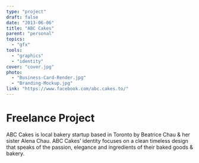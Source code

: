 ```yaml
---
type: "project"
draft: false
date: "2013-06-06"
title: "ABC Cakes"
parent: "personal"
topics:
  - "gfx"
tools:
  - "graphics"
  - "identity"
cover: "cover.jpg"
photo:
  - "Business-Card-Render.jpg"
  - "Branding-Mockup.jpg"
link: "https://www.facebook.com/abc.cakes.to/"
---
```

# Freelance Project
ABC Cakes is local bakery startup based in Toronto by Beatrice Chau & her sister Alena Chau. ABC Cakes’ identity focuses on a clean timeless design that speaks of the passion, elegance and ingredients of their baked goods & bakery.
